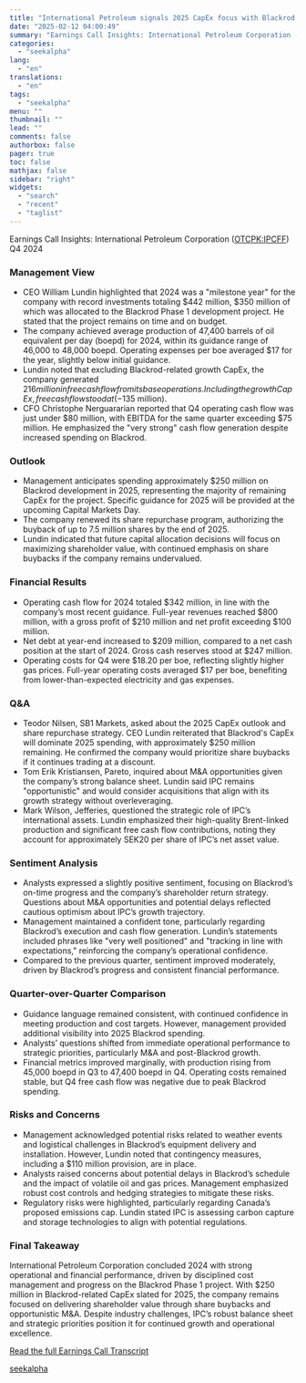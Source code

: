 ```yaml
---
title: "International Petroleum signals 2025 CapEx focus with Blackrod progress tracking on time and on budget"
date: "2025-02-12 04:00:49"
summary: "Earnings Call Insights: International Petroleum Corporation (OTCPK:IPCFF) Q4 2024 Management View CEO William Lundin highlighted that 2024 was a \"milestone year\" for the company with record investments totaling $442 million, $350 million of which was allocated to the Blackrod Phase 1 development project. He stated that the project remains on..."
categories:
  - "seekalpha"
lang:
  - "en"
translations:
  - "en"
tags:
  - "seekalpha"
menu: ""
thumbnail: ""
lead: ""
comments: false
authorbox: false
pager: true
toc: false
mathjax: false
sidebar: "right"
widgets:
  - "search"
  - "recent"
  - "taglist"
---
```


Earnings Call Insights: International Petroleum Corporation ([OTCPK:IPCFF](https://seekingalpha.com/symbol/IPCFF "International Petroleum Corporation")) Q4 2024

### Management View

* CEO William Lundin highlighted that 2024 was a "milestone year" for the company with record investments totaling $442 million, $350 million of which was allocated to the Blackrod Phase 1 development project. He stated that the project remains on time and on budget.
* The company achieved average production of 47,400 barrels of oil equivalent per day (boepd) for 2024, within its guidance range of 46,000 to 48,000 boepd. Operating expenses per boe averaged $17 for the year, slightly below initial guidance.
* Lundin noted that excluding Blackrod-related growth CapEx, the company generated $216 million in free cash flow from its base operations. Including the growth CapEx, free cash flow stood at (-$135 million).
* CFO Christophe Nerguararian reported that Q4 operating cash flow was just under $80 million, with EBITDA for the same quarter exceeding $75 million. He emphasized the "very strong" cash flow generation despite increased spending on Blackrod.

### Outlook

* Management anticipates spending approximately $250 million on Blackrod development in 2025, representing the majority of remaining CapEx for the project. Specific guidance for 2025 will be provided at the upcoming Capital Markets Day.
* The company renewed its share repurchase program, authorizing the buyback of up to 7.5 million shares by the end of 2025.
* Lundin indicated that future capital allocation decisions will focus on maximizing shareholder value, with continued emphasis on share buybacks if the company remains undervalued.

### Financial Results

* Operating cash flow for 2024 totaled $342 million, in line with the company’s most recent guidance. Full-year revenues reached $800 million, with a gross profit of $210 million and net profit exceeding $100 million.
* Net debt at year-end increased to $209 million, compared to a net cash position at the start of 2024. Gross cash reserves stood at $247 million.
* Operating costs for Q4 were $18.20 per boe, reflecting slightly higher gas prices. Full-year operating costs averaged $17 per boe, benefiting from lower-than-expected electricity and gas expenses.

### Q&A

* Teodor Nilsen, SB1 Markets, asked about the 2025 CapEx outlook and share repurchase strategy. CEO Lundin reiterated that Blackrod's CapEx will dominate 2025 spending, with approximately $250 million remaining. He confirmed the company would prioritize share buybacks if it continues trading at a discount.
* Tom Erik Kristiansen, Pareto, inquired about M&A opportunities given the company’s strong balance sheet. Lundin said IPC remains "opportunistic" and would consider acquisitions that align with its growth strategy without overleveraging.
* Mark Wilson, Jefferies, questioned the strategic role of IPC’s international assets. Lundin emphasized their high-quality Brent-linked production and significant free cash flow contributions, noting they account for approximately SEK20 per share of IPC’s net asset value.

### Sentiment Analysis

* Analysts expressed a slightly positive sentiment, focusing on Blackrod’s on-time progress and the company’s shareholder return strategy. Questions about M&A opportunities and potential delays reflected cautious optimism about IPC’s growth trajectory.
* Management maintained a confident tone, particularly regarding Blackrod’s execution and cash flow generation. Lundin’s statements included phrases like "very well positioned" and "tracking in line with expectations," reinforcing the company’s operational confidence.
* Compared to the previous quarter, sentiment improved moderately, driven by Blackrod’s progress and consistent financial performance.

### Quarter-over-Quarter Comparison

* Guidance language remained consistent, with continued confidence in meeting production and cost targets. However, management provided additional visibility into 2025 Blackrod spending.
* Analysts’ questions shifted from immediate operational performance to strategic priorities, particularly M&A and post-Blackrod growth.
* Financial metrics improved marginally, with production rising from 45,000 boepd in Q3 to 47,400 boepd in Q4. Operating costs remained stable, but Q4 free cash flow was negative due to peak Blackrod spending.

### Risks and Concerns

* Management acknowledged potential risks related to weather events and logistical challenges in Blackrod’s equipment delivery and installation. However, Lundin noted that contingency measures, including a $110 million provision, are in place.
* Analysts raised concerns about potential delays in Blackrod’s schedule and the impact of volatile oil and gas prices. Management emphasized robust cost controls and hedging strategies to mitigate these risks.
* Regulatory risks were highlighted, particularly regarding Canada’s proposed emissions cap. Lundin stated IPC is assessing carbon capture and storage technologies to align with potential regulations.

### Final Takeaway

International Petroleum Corporation concluded 2024 with strong operational and financial performance, driven by disciplined cost management and progress on the Blackrod Phase 1 project. With $250 million in Blackrod-related CapEx slated for 2025, the company remains focused on delivering shareholder value through share buybacks and opportunistic M&A. Despite industry challenges, IPC’s robust balance sheet and strategic priorities position it for continued growth and operational excellence.

[Read the full Earnings Call Transcript](https://seekingalpha.com/symbol/IPCFF/earnings/transcripts)

[seekalpha](https://seekingalpha.com/news/4406573-international-petroleum-signals-2025-capex-focus-with-blackrod-progress-tracking-on-time-and)
